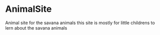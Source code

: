 # AnimalSite
Animal site for the savana animals 
this site is mostly for little childrens to lern about the savana animals

